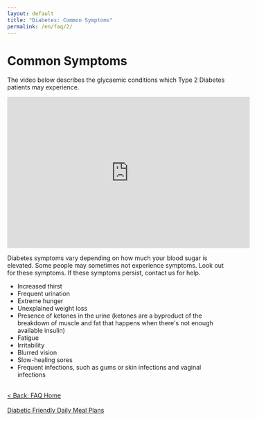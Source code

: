 ```yaml
---
layout: default
title: "Diabetes: Common Symptoms"
permalink: /en/faq/2/
---
```


# Common Symptoms
The video below describes the glycaemic conditions which Type 2 Diabetes patients may experience. 
<div class="videoWrapper">
  <!-- Copy & Pasted from YouTube -->
  <iframe width="560" height="349" src="https://www.youtube.com/embed/bIhy-Rb2xp4" frameborder="0" allowfullscreen></iframe>
</div>

Diabetes symptoms vary depending on how much your blood sugar is elevated. Some people may sometimes not experience symptoms. Look out for these symptoms. If these symptoms persist, contact us for help.
- Increased thirst
- Frequent urination
- Extreme hunger
- Unexplained weight loss
- Presence of ketones in the urine (ketones are a byproduct of the breakdown of muscle and fat that happens when there's not enough available insulin)
- Fatigue
- Irritability
- Blurred vision
- Slow-healing sores
- Frequent infections, such as gums or skin infections and vaginal infections

 <br><a class="button" href="/en/faq/home/">< Back: FAQ Home</a>
 <br><br><a class="button" href="/en/faq/4/">Diabetic Friendly Daily Meal Plans</a><br>


